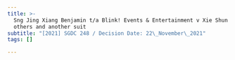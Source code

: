 ```yaml
---
title: >-
  Sng Jing Xiang Benjamin t/a Blink! Events & Entertainment v Xie Shun Heng and
  others and another suit
subtitle: "[2021] SGDC 248 / Decision Date: 22\_November\_2021"
tags: []

---
```

